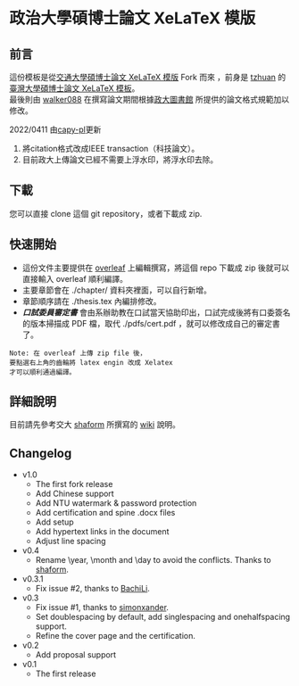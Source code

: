 政治大學碩博士論文 XeLaTeX 模版
==========


前言
----------
這份模板是從[交通大學碩博士論文 XeLaTeX 模版](https://github.com/Po-haoHuang/nctu-thesis) Fork 而來
，前身是 [tzhuan](http://github.com/tzhuan) 的
[臺灣大學碩博士論文 XeLaTeX 模板](https://github.com/tzhuan/ntu-thesis)。 <br>
最後則由 [walker088](https://github.com/Walker088) 在撰寫論文期間根據[政大圖書館](http://www.lib.nccu.edu.tw/thesis/download.html) 所提供的論文格式規範加以修改。

2022/0411 由[capy-pl](https://github/.com/capy-pl)更新
1. 將citation格式改成IEEE transaction（科技論文）。
2. 目前政大上傳論文已經不需要上浮水印，將浮水印去除。

下載
----------
您可以直接 clone 這個 git repository，或者下載成 zip.

快速開始
----------
* 這份文件主要提供在 [overleaf](https://www.overleaf.com/) 上編輯撰寫，將這個 repo 下載成 zip 後就可以直接輸入 overleaf 順利編譯。
* 主要章節會在 ./chapter/ 資料夾裡面，可以自行新增。
* 章節順序請在 ./thesis.tex 內編排修改。
* ***口試委員審定書*** 會由系辦助教在口試當天協助印出，口試完成後將有口委簽名的版本掃描成 PDF 檔，取代 ./pdfs/cert.pdf ，就可以修改成自己的審定書了。

```
Note: 在 overleaf 上傳 zip file 後，
要點選右上角的齒輪將 latex engin 改成 Xelatex 
才可以順利通過編譯。 
```
詳細說明
----------
目前請先參考交大 [shaform](https://github.com/shaform) 所撰寫的 [wiki](https://github.com/shaform/ntu-thesis/wiki) 說明。


Changelog
----------
  * v1.0
    * The first fork release
    * Add Chinese support
    * Add NTU watermark & password protection
    * Add certification and spine .docx files
    * Add setup
    * Add hypertext links in the document
    * Adjust line spacing
  * v0.4
    * Rename \year, \month and \day to avoid the conflicts. Thanks to [shaform](https://github.com/shaform).
  * v0.3.1
    * Fix issue #2, thanks to [BachiLi](https://github.com/BachiLi).
  * v0.3
    * Fix issue #1, thanks to [simonxander](https://github.com/simonxander).
	* Set doublespacing by default, add singlespacing and onehalfspacing support.
	* Refine the cover page and the certification.
  * v0.2
    * Add proposal support
  * v0.1
    * The first release
